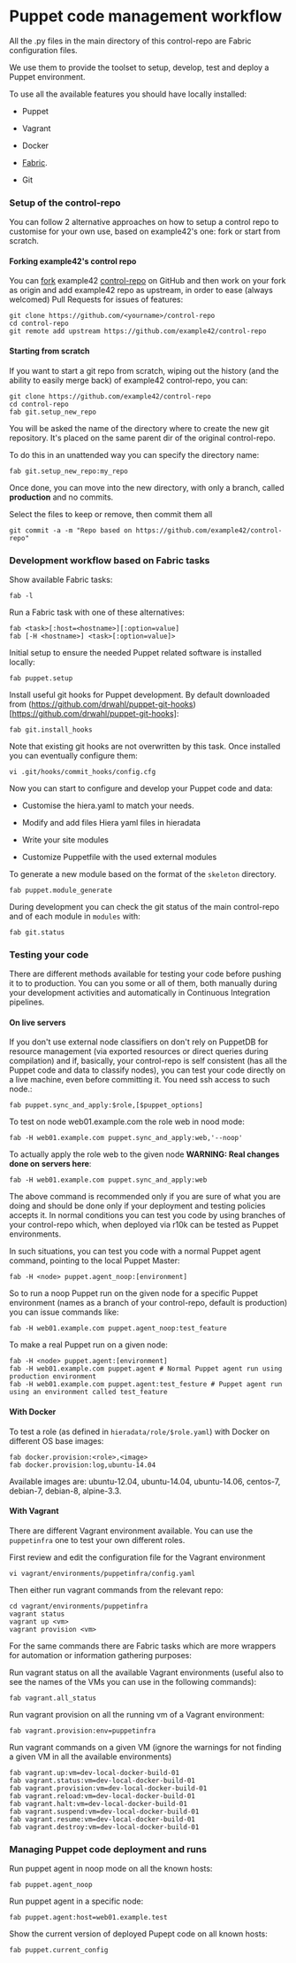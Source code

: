 # Puppet code management workflow

All the .py files in the main directory of this control-repo are Fabric configuration files.

We use them to provide the toolset to setup, develop, test and deploy a Puppet environment.

To use all the available features you should have locally installed:

  - Puppet

  - Vagrant

  - Docker

  - [Fabric](http://www.fabfile.org/installing.html).

  - Git

### Setup of the control-repo

You can follow 2 alternative approaches on how to setup a control repo to customise for your own use, based on example42's one: fork or start from scratch.

#### Forking example42's control repo
You can [fork](https://help.github.com/articles/fork-a-repo/) example42 [control-repo](https://github.com/example42/control-repo) on GitHub and then work on your fork as origin and add example42 repo as upstream, in order to ease (always welcomed) Pull Requests for issues of features:

    git clone https://github.com/<yourname>/control-repo
    cd control-repo
    git remote add upstream https://github.com/example42/control-repo

#### Starting from scratch
If you want to start a git repo from scratch, wiping out the history (and the ability to easily merge back) of example42 control-repo, you can:

    git clone https://github.com/example42/control-repo
    cd control-repo
    fab git.setup_new_repo

You will be asked the name of the directory where to create the new git repository. It's placed on the same parent dir of the original control-repo.

To do this in an unattended way you can specify the directory name:

    fab git.setup_new_repo:my_repo

Once done, you can move into the new directory, with only a branch, called **production** and no commits.

Select the files to keep or remove, then commit them all

    git commit -a -m "Repo based on https://github.com/example42/control-repo"


### Development workflow based on Fabric tasks

Show available Fabric tasks:

    fab -l

Run a Fabric task with one of these alternatives:

    fab <task>[:host=<hostname>][:option=value]
    fab [-H <hostname>] <task>[:option=value]>

Initial setup to ensure the needed Puppet related software is installed locally:

    fab puppet.setup

Install useful git hooks for Puppet development. By default downloaded from (https://github.com/drwahl/puppet-git-hooks)[https://github.com/drwahl/puppet-git-hooks]:

    fab git.install_hooks

Note that existing git hooks are not overwritten by this task. Once installed you can eventually configure them:

    vi .git/hooks/commit_hooks/config.cfg

Now you can start to configure and develop your Puppet code and data:

  - Customise the hiera.yaml to match your needs.

  - Modify and add files Hiera yaml files in hieradata

  - Write your site modules

  - Customize Puppetfile with the used external modules

To generate a new module based on the format of the ```skeleton``` directory.

    fab puppet.module_generate

During development you can check the git status of the main control-repo and of each module in ```modules``` with:

    fab git.status

### Testing your code

There are different methods available for testing your code before pushing it to to production. You can you some or all of them, both manually during your development activities and automatically in Continuous Integration pipelines.


#### On live servers

If you don't use external node classifiers on don't rely on PuppetDB for resource management (via exported resources or direct queries during compilation) and if, basically, your control-repo is self consistent (has all the Puppet code and data to classify nodes), you can test your code directly on a live machine, even before committing it. You need ssh access to such node.:

    fab puppet.sync_and_apply:$role,[$puppet_options]

To test on node web01.example.com the role web in nood mode:

    fab -H web01.example.com puppet.sync_and_apply:web,'--noop'

To actually apply the role web to the given node **WARNING: Real changes done on servers here**:

    fab -H web01.example.com puppet.sync_and_apply:web

The above command is recommended only if you are sure of what you are doing and should be done only if your deployment and testing policies accepts it. In normal conditions you can test you code by using branches of your control-repo which, when deployed via r10k can be tested as Puppet environments.

In such situations, you can test you code with a normal Puppet agent command, pointing to the local Puppet Master:

    fab -H <node> puppet.agent_noop:[environment]

So to run a noop Puppet run on the given node for a specific Puppet environment (names as a branch of your control-repo, default is production) you can issue commands like:

    fab -H web01.example.com puppet.agent_noop:test_feature

To make a real Puppet run on a given node:

    fab -H <node> puppet.agent:[environment]
    fab -H web01.example.com puppet.agent # Normal Puppet agent run using production environment
    fab -H web01.example.com puppet.agent:test_festure # Puppet agent run using an environment called test_feature


#### With Docker
To test a role (as defined in ```hieradata/role/$role.yaml```) with Docker on different OS base images:

    fab docker.provision:<role>,<image>
    fab docker.provision:log,ubuntu-14.04

Available images are: ubuntu-12.04, ubuntu-14.04, ubuntu-14.06, centos-7, debian-7, debian-8, alpine-3.3.


#### With Vagrant

There are different Vagrant environment available. You can use the ```puppetinfra``` one to test your own different roles.

First review and edit the configuration file for the Vagrant environment

    vi vagrant/environments/puppetinfra/config.yaml

Then either run vagrant commands from the relevant repo:

    cd vagrant/environments/puppetinfra
    vagrant status
    vagrant up <vm>
    vagrant provision <vm>

For the same commands there are Fabric tasks which are more wrappers for automation or information gathering purposes:


Run vagrant status on all the available Vagrant environments (useful also to see the names of the VMs you can use in the following commands):

    fab vagrant.all_status

Run vagrant provision on all the running vm of a Vagrant environment:

    fab vagrant.provision:env=puppetinfra

Run vagrant commands on a given VM (ignore the warnings for not finding a given VM in all the available environments)

    fab vagrant.up:vm=dev-local-docker-build-01
    fab vagrant.status:vm=dev-local-docker-build-01
    fab vagrant.provision:vm=dev-local-docker-build-01
    fab vagrant.reload:vm=dev-local-docker-build-01
    fab vagrant.halt:vm=dev-local-docker-build-01
    fab vagrant.suspend:vm=dev-local-docker-build-01
    fab vagrant.resume:vm=dev-local-docker-build-01
    fab vagrant.destroy:vm=dev-local-docker-build-01



### Managing Puppet code deployment and runs

Run puppet agent in noop mode on all the known hosts:

    fab puppet.agent_noop

Run puppet agent in a specific node:

    fab puppet.agent:host=web01.example.test

Show the current version of deployed Pupept code on all known hosts:

    fab puppet.current_config


